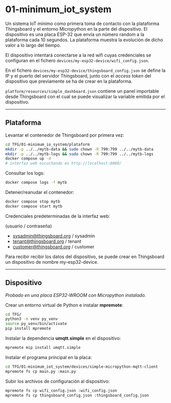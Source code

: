 # 01-minimum_iot_system

Un sistema IoT mínimo como primera toma de contacto con la plataforma Thingsboard y el entorno Micropython en la parte del dispositivo. El dispositivo es una placa ESP-32 que envía un número random a la plataforma cada 10 segundos. La plataforma muestra la evolución de dicho valor a lo largo del tiempo.

El dispositivo intentará conectarse a la red wifi cuyas credenciales se configuran en el fichero `devices/my-esp32-device/wifi_config.json`.

En el fichero `devices/my-esp32-device/thingsboard_config.json` se define la IP y el puerto del servidor Thingsboard, junto con el *access token* del dispositivo que previamente se ha de crear en la plataforma.

`platform/resources/simple_dashboard.json` contiene un panel importable desde Thingsboard con el cual se puede visualizar la variable emitida por el dispositivo.


---

## Plataforma

Levantar el contenedor de Thingsboard por primera vez:
```bash
cd TFG/01-minimum_io_system/plataform
mkdir -p ../../mytb-data && sudo chown -R 799:799 ../../mytb-data
mkdir -p ../../mytb-logs && sudo chown -R 799:799 ../../mytb-logs
docker compose up -d
# interfaz web escuchando en http://localhost:8080/
```

Consultar los logs:
```bash
docker compose logs -f mytb
```

Detener/reanudar el contenedor:
```bash
docker compose stop mytb
docker compose start mytb
```

Credenciales predeterminadas de la interfaz web:

(usuario / contraseña)
- sysadmin@thingsboard.org / sysadmin
- tenant@thingsboard.org / tenant
- customer@thingsboard.org / customer

Para recibir recibir los datos del dispositivo, se puede crear en Thingsboard un dispositivo de nombre my-esp32-device.

---

## Dispositivo

*Probado en una placa ESP32-WROOM con Micropython instalado.*

Crear un entorno virtual de Python e instalar **mpremote**:
```bash
cd TFG/
python3 -m venv py_venv
source py_venv/bin/activate
pip install mpremote
```

Instalar la dependencia **umqtt.simple** en el dispositivo:
```bash
mpremote mip install umqtt.simple
```

Instalar el programa principal en la placa:
```bash
cd TFG/01-minimum_iot_system/devices/simple-micropython-mqtt-client
mpremote fs cp main.py :main.py
```

Subir los archivos de configuración al dispositivo:
```bash
mpremote fs cp wifi_config.json :wifi_config.json
mpremote fs cp thingsboard_config.json :thingsboard_config.json
```

